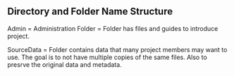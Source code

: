 ## Directory and Folder Name Structure

Admin      = Administration Folder = Folder has files and guides to introduce project. 

SourceData = Folder contains data that many project members may want to use. 
The goal is to not have multiple copies of the same files. 
Also to presrve the original data and metadata.
